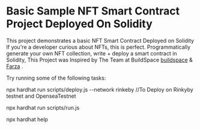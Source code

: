 # Basic Sample NFT Smart Contract  Project Deployed On Solidity 

This project demonstrates a basic NFT Smart Contract Deployed on Solidity If you're a developer curious about NFTs, this is perfect. Programmatically generate your own NFT collection, write + deploy a smart contract in Solidity, This Project was Inspired by The Team at BuildSpace <a href="https://twitter.com/_buildspace">buildspace</a> &  <a href="https://twitter.com/farzatv">Farza</a> .





Try running some of the following tasks:

npx hardhat run scripts/deploy.js --network rinkeby //To Deploy on Rinkyby testnet and OpenseaTestnet

npx hardhat run scripts/run.js

npx hardhat help
```
